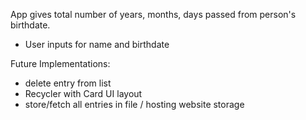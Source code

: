 App gives total number of years, months, days passed from person's birthdate.
* User inputs for name and birthdate

Future Implementations:
* delete entry from list
* Recycler with Card UI layout
* store/fetch all entries in file / hosting website storage

